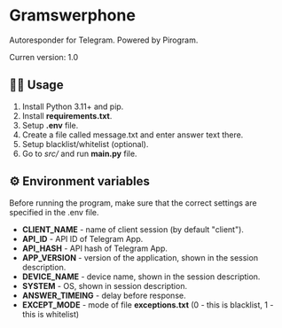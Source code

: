# Gramswerphone
 
Autoresponder for Telegram. Powered by Pirogram.

Curren version: 1.0

## 👩‍🏫 Usage

1. Install Python 3.11+ and pip.
2. Install **requirements.txt**.
3. Setup **.env** file.
4. Create a file called message.txt and enter answer text there.
5. Setup blacklist/whitelist (optional).
6. Go to *src/* and run **main.py** file.

## ⚙️ Environment variables

Before running the program, make sure that the correct settings are specified in the .env file.

* **CLIENT_NAME** - name of client session (by default "client").
* **API_ID** - API ID of Telegram App.
* **API_HASH** - API hash of Telegram App.
* **APP_VERSION** - version of the application, shown in the session description.
* **DEVICE_NAME** - device name, shown in the session description.
* **SYSTEM** - OS, shown in session description.
* **ANSWER_TIMEING** - delay before response.
* **EXCEPT_MODE** - mode of file **exceptions.txt** (0 - this is blacklist, 1 - this is whitelist)

